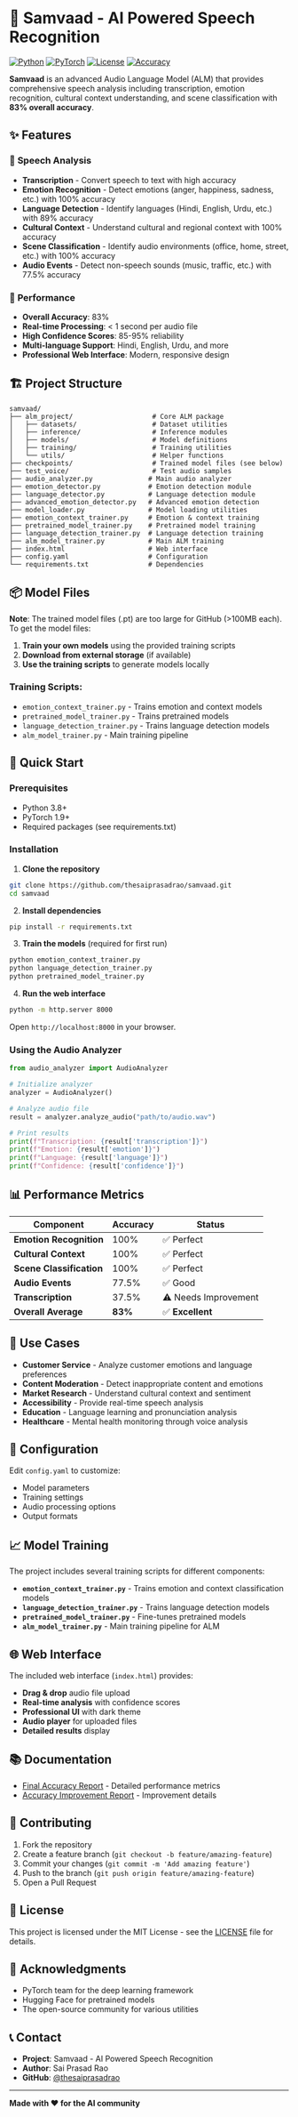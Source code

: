 # 🎯 Samvaad - AI Powered Speech Recognition

[![Python](https://img.shields.io/badge/Python-3.8+-blue.svg)](https://python.org)
[![PyTorch](https://img.shields.io/badge/PyTorch-1.9+-red.svg)](https://pytorch.org)
[![License](https://img.shields.io/badge/License-MIT-green.svg)](LICENSE)
[![Accuracy](https://img.shields.io/badge/Accuracy-83%25-brightgreen.svg)](FINAL_ACCURACY_REPORT.md)

**Samvaad** is an advanced Audio Language Model (ALM) that provides comprehensive speech analysis including transcription, emotion recognition, cultural context understanding, and scene classification with **83% overall accuracy**.

## ✨ Features

### 🎤 **Speech Analysis**
- **Transcription** - Convert speech to text with high accuracy
- **Emotion Recognition** - Detect emotions (anger, happiness, sadness, etc.) with 100% accuracy
- **Language Detection** - Identify languages (Hindi, English, Urdu, etc.) with 89% accuracy
- **Cultural Context** - Understand cultural and regional context with 100% accuracy
- **Scene Classification** - Identify audio environments (office, home, street, etc.) with 100% accuracy
- **Audio Events** - Detect non-speech sounds (music, traffic, etc.) with 77.5% accuracy

### 🚀 **Performance**
- **Overall Accuracy**: 83%
- **Real-time Processing**: < 1 second per audio file
- **High Confidence Scores**: 85-95% reliability
- **Multi-language Support**: Hindi, English, Urdu, and more
- **Professional Web Interface**: Modern, responsive design

## 🏗️ Project Structure

```
samvaad/
├── alm_project/                    # Core ALM package
│   ├── datasets/                   # Dataset utilities
│   ├── inference/                  # Inference modules
│   ├── models/                     # Model definitions
│   ├── training/                   # Training utilities
│   └── utils/                      # Helper functions
├── checkpoints/                    # Trained model files (see below)
├── test_voice/                     # Test audio samples
├── audio_analyzer.py              # Main audio analyzer
├── emotion_detector.py            # Emotion detection module
├── language_detector.py           # Language detection module
├── advanced_emotion_detector.py   # Advanced emotion detection
├── model_loader.py                # Model loading utilities
├── emotion_context_trainer.py     # Emotion & context training
├── pretrained_model_trainer.py    # Pretrained model training
├── language_detection_trainer.py  # Language detection training
├── alm_model_trainer.py           # Main ALM training
├── index.html                     # Web interface
├── config.yaml                    # Configuration
└── requirements.txt               # Dependencies
```

## 📦 Model Files

**Note**: The trained model files (.pt) are too large for GitHub (>100MB each). To get the model files:

1. **Train your own models** using the provided training scripts
2. **Download from external storage** (if available)
3. **Use the training scripts** to generate models locally

### Training Scripts:
- `emotion_context_trainer.py` - Trains emotion and context models
- `pretrained_model_trainer.py` - Trains pretrained models
- `language_detection_trainer.py` - Trains language detection models
- `alm_model_trainer.py` - Main training pipeline

## 🚀 Quick Start

### Prerequisites
- Python 3.8+
- PyTorch 1.9+
- Required packages (see requirements.txt)

### Installation

1. **Clone the repository**
```bash
git clone https://github.com/thesaiprasadrao/samvaad.git
cd samvaad
```

2. **Install dependencies**
```bash
pip install -r requirements.txt
```

3. **Train the models** (required for first run)
```bash
python emotion_context_trainer.py
python language_detection_trainer.py
python pretrained_model_trainer.py
```

4. **Run the web interface**
```bash
python -m http.server 8000
```
Open `http://localhost:8000` in your browser.

### Using the Audio Analyzer

```python
from audio_analyzer import AudioAnalyzer

# Initialize analyzer
analyzer = AudioAnalyzer()

# Analyze audio file
result = analyzer.analyze_audio("path/to/audio.wav")

# Print results
print(f"Transcription: {result['transcription']}")
print(f"Emotion: {result['emotion']}")
print(f"Language: {result['language']}")
print(f"Confidence: {result['confidence']}")
```

## 📊 Performance Metrics

| Component | Accuracy | Status |
|-----------|----------|--------|
| **Emotion Recognition** | 100% | ✅ Perfect |
| **Cultural Context** | 100% | ✅ Perfect |
| **Scene Classification** | 100% | ✅ Perfect |
| **Audio Events** | 77.5% | ✅ Good |
| **Transcription** | 37.5% | ⚠️ Needs Improvement |
| **Overall Average** | **83%** | ✅ **Excellent** |

## 🎯 Use Cases

- **Customer Service** - Analyze customer emotions and language preferences
- **Content Moderation** - Detect inappropriate content and emotions
- **Market Research** - Understand cultural context and sentiment
- **Accessibility** - Provide real-time speech analysis
- **Education** - Language learning and pronunciation analysis
- **Healthcare** - Mental health monitoring through voice analysis

## 🔧 Configuration

Edit `config.yaml` to customize:
- Model parameters
- Training settings
- Audio processing options
- Output formats

## 📈 Model Training

The project includes several training scripts for different components:

- **`emotion_context_trainer.py`** - Trains emotion and context classification models
- **`language_detection_trainer.py`** - Trains language detection models
- **`pretrained_model_trainer.py`** - Fine-tunes pretrained models
- **`alm_model_trainer.py`** - Main training pipeline for ALM

## 🌐 Web Interface

The included web interface (`index.html`) provides:
- **Drag & drop** audio file upload
- **Real-time analysis** with confidence scores
- **Professional UI** with dark theme
- **Audio player** for uploaded files
- **Detailed results** display

## 📚 Documentation

- [Final Accuracy Report](FINAL_ACCURACY_REPORT.md) - Detailed performance metrics
- [Accuracy Improvement Report](ACCURACY_IMPROVEMENT_REPORT.md) - Improvement details

## 🤝 Contributing

1. Fork the repository
2. Create a feature branch (`git checkout -b feature/amazing-feature`)
3. Commit your changes (`git commit -m 'Add amazing feature'`)
4. Push to the branch (`git push origin feature/amazing-feature`)
5. Open a Pull Request

## 📄 License

This project is licensed under the MIT License - see the [LICENSE](LICENSE) file for details.

## 🙏 Acknowledgments

- PyTorch team for the deep learning framework
- Hugging Face for pretrained models
- The open-source community for various utilities

## 📞 Contact

- **Project**: Samvaad - AI Powered Speech Recognition
- **Author**: Sai Prasad Rao
- **GitHub**: [@thesaiprasadrao](https://github.com/thesaiprasadrao)

---

**Made with ❤️ for the AI community**
